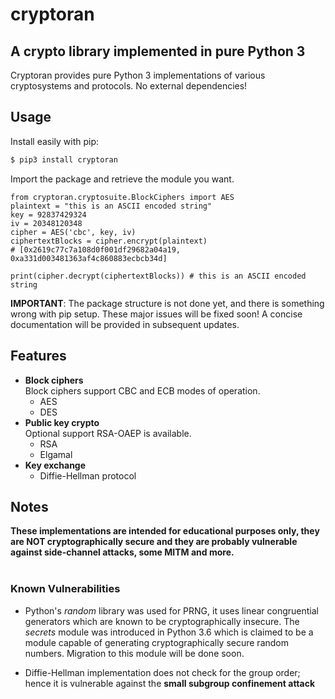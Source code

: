 # cryptoran
<h2>A crypto library implemented in pure Python 3</h2>
Cryptoran provides pure Python 3 implementations of various cryptosystems and protocols. No external dependencies!

## Usage

Install easily with pip:
```bash
$ pip3 install cryptoran
```

Import the package and retrieve the module you want.

```python3
from cryptoran.cryptosuite.BlockCiphers import AES
plaintext = "this is an ASCII encoded string"
key = 92837429324
iv = 20348120348
cipher = AES('cbc', key, iv)
ciphertextBlocks = cipher.encrypt(plaintext)
# [0x2619c77c7a108d0f001df29682a04a19, 0xa331d003481363af4c860883ecbcb34d]

print(cipher.decrypt(ciphertextBlocks)) # this is an ASCII encoded string
```

__IMPORTANT__: The package structure is not done yet, and there is something wrong with pip setup. These major issues will be fixed soon! A concise documentation will be provided in subsequent updates.

## Features

* __Block ciphers__  
Block ciphers support CBC and ECB modes of operation.
  * AES
  * DES
* __Public key crypto__  
Optional support RSA-OAEP is available.
  * RSA
  * Elgamal
* __Key exchange__
  * Diffie-Hellman protocol

## Notes

__These implementations are intended for educational purposes only, they are NOT cryptographically secure and they are probably vulnerable against side-channel attacks, some MITM and more.__<br/><br/>

### Known Vulnerabilities

* Python's <i>random</i> library was used for PRNG, it uses linear congruential generators which are known to be cryptographically insecure. The *secrets* module was introduced in Python 3.6 which is claimed to be a module capable of generating cryptographically secure random numbers. Migration to this module will be done soon.

* Diffie-Hellman implementation does not check for the group order; hence it is vulnerable against the __small subgroup confinement attack__
